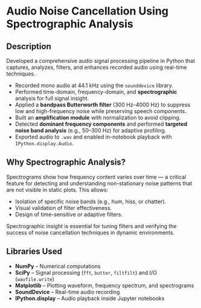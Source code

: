 # Audio Noise Cancellation Using Spectrographic Analysis

## Description
Developed a comprehensive audio signal processing pipeline in Python that captures, analyzes, filters, and enhances recorded audio using real-time techniques.

- Recorded mono audio at 44.1 kHz using the `sounddevice` library.
- Performed time-domain, frequency-domain, and **spectrographic** analysis for full signal insight.
- Applied a **bandpass Butterworth filter** (300 Hz–4000 Hz) to suppress low and high-frequency noise while preserving speech components.
- Built an **amplification module** with normalization to avoid clipping.
- Detected **dominant frequency components** and performed **targeted noise band analysis** (e.g., 50–300 Hz) for adaptive profiling.
- Exported audio to `.wav` and enabled in-notebook playback with `IPython.display.Audio`.

## Why Spectrographic Analysis?
Spectrograms show how frequency content varies over time — a critical feature for detecting and understanding non-stationary noise patterns that are not visible in static plots. This allows:

- Isolation of specific noise bands (e.g., hum, hiss, or chatter).
- Visual validation of filter effectiveness.
- Design of time-sensitive or adaptive filters.

Spectrographic insight is essential for tuning filters and verifying the success of noise cancellation techniques in dynamic environments.

## Libraries Used
- **NumPy** – Numerical computations  
- **SciPy** – Signal processing (`fft`, `butter`, `filtfilt`) and I/O (`wavfile.write`)  
- **Matplotlib** – Plotting waveform, frequency spectrum, and spectrograms  
- **SoundDevice** – Real-time audio recording  
- **IPython.display** – Audio playback inside Jupyter notebooks
